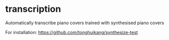 # transcription
Automatically transcribe piano covers trained with synthesised piano covers

For installation: https://github.com/tonghuikang/synthesize-test
